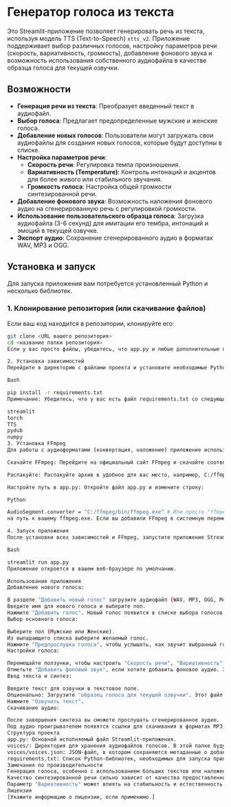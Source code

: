# Генератор голоса из текста

Это Streamlit-приложение позволяет генерировать речь из текста, используя модель TTS (Text-to-Speech) `xtts_v2`. Приложение поддерживает выбор различных голосов, настройку параметров речи (скорость, вариативность, громкость), добавление фонового звука и возможность использования собственного аудиофайла в качестве образца голоса для текущей озвучки.

## Возможности

* **Генерация речи из текста**: Преобразует введенный текст в аудиофайл.
* **Выбор голоса**: Предлагает предопределенные мужские и женские голоса.
* **Добавление новых голосов**: Пользователи могут загружать свои аудиофайлы для создания новых голосов, которые будут доступны в списке.
* **Настройка параметров речи**:
    * **Скорость речи**: Регулировка темпа произношения.
    * **Вариативность (Temperature)**: Контроль интонаций и акцентов для более живого или стабильного звучания.
    * **Громкость голоса**: Настройка общей громкости синтезированной речи.
* **Добавление фонового звука**: Возможность наложения фонового аудио на сгенерированную речь с регулировкой громкости.
* **Использование пользовательского образца голоса**: Загрузка аудиофайла (3-6 секунд) для имитации его тембра, интонаций и эмоций в текущей озвучке.
* **Экспорт аудио**: Сохранение сгенерированного аудио в форматах WAV, MP3 и OGG.

## Установка и запуск

Для запуска приложения вам потребуется установленный Python и несколько библиотек.

### 1. Клонирование репозитория (или скачивание файлов)

Если ваш код находится в репозитории, клонируйте его:

```bash
git clone <URL вашего репозитория>
cd <название папки репозитория>
Если у вас просто файлы, убедитесь, что app.py и любые дополнительные папки (например, voices) находятся в одной директории.

2. Установка зависимостей
Перейдите в директорию с файлами проекта и установите необходимые Python-библиотеки:

Bash

pip install -r requirements.txt
Примечание: Убедитесь, что у вас есть файл requirements.txt со следующим содержимым:

streamlit
torch
TTS
pydub
numpy
3. Установка FFmpeg
Для работы с аудиоформатами (конвертация, наложение) приложение использует FFmpeg. Вам необходимо установить FFmpeg и указать путь к исполняемому файлу ffmpeg.exe в коде app.py.

Скачайте FFmpeg: Перейдите на официальный сайт FFmpeg и скачайте соответствующую вашей операционной системе версию.

Распакуйте: Распакуйте архив в удобное для вас место, например, C:/ffmpeg/.

Настройте путь в app.py: Откройте файл app.py и измените строку:

Python

AudioSegment.converter = "C:/ffmpeg/bin/ffmpeg.exe" # Или просто "ffmpeg", если он в PATH
на путь к вашему ffmpeg.exe. Если вы добавили FFmpeg в системную переменную PATH, можно оставить "ffmpeg".

4. Запуск приложения
После установки всех зависимостей и FFmpeg, запустите приложение Streamlit из командной строки:

Bash

streamlit run app.py
Приложение откроется в вашем веб-браузере по умолчанию.

Использование приложения
Добавление нового голоса:

В разделе "Добавить новый голос" загрузите аудиофайл (WAV, MP3, OGG, M4A).
Введите имя для нового голоса и выберите пол.
Нажмите "Добавить голос". Новый голос появится в списке выбора голосов.
Выбор основного голоса:

Выберите пол (Мужские или Женские).
Из выпадающего списка выберите желаемый голос.
Нажмите "Предпрослушка голоса", чтобы услышать, как звучит выбранный голос.
Настройки голоса:

Перемещайте ползунки, чтобы настроить "Скорость речи", "Вариативность" и "Громкость голоса".
Отметьте "Добавить фоновый звук", если хотите добавить фоновое аудио. Загрузите файл и настройте "Громкость фонового звука".
Ввод текста и синтез:

Введите текст для озвучки в текстовое поле.
Опционально: Загрузите "образец голоса для текущей озвучки". Этот файл будет использоваться для имитации тембра и интонаций в текущей генерации, переопределяя выбранный голос из списка.
Нажмите "Озвучить текст".
Скачивание аудио:

После завершения синтеза вы сможете прослушать сгенерированное аудио.
Под аудио проигрывателем появятся ссылки для скачивания в форматах MP3, WAV и OGG.
Структура проекта
app.py: Основной исполняемый файл Streamlit-приложения.
voices/: Директория для хранения аудиофайлов голосов. В этой папке будут храниться как предопределенные, так и добавленные пользователем голоса.
voices/voices.json: JSON-файл, в котором сохраняются метаданные о добавленных пользователем голосах.
requirements.txt: Список Python-библиотек, необходимых для запуска приложения.
Замечания по производительности
Генерация голоса, особенно с использованием больших текстов или наложением фонового звука, может занимать некоторое время.
Качество синтезированной речи сильно зависит от качества предоставленного образца голоса (если используется пользовательский образец).
Параметр "Вариативность" может влиять на стабильность и естественность речи. Экспериментируйте с ним, чтобы найти оптимальное значение.
Лицензия
[Укажите информацию о лицензии, если применимо.]
